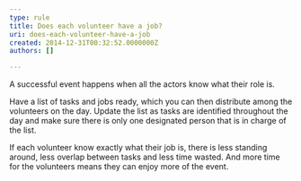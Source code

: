 ```yaml
---
type: rule
title: Does each volunteer have a job?
uri: does-each-volunteer-have-a-job
created: 2014-12-31T00:32:52.0000000Z
authors: []

---
```


 
A successful event happens when all the actors know what their role is.
 
Have a list of tasks and jobs ready, which you can then distribute among the volunteers on the day. Update the list as tasks are identified throughout the day and make sure there is only one designated person that is in charge of the list. ​

If each volunteer know exactly what their job is, there is less standing around, less overlap between tasks and less time wasted. And more time for the volunteers means they can enjoy more of the event.


